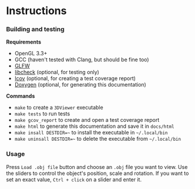 # Instructions

### Building and testing

**Requirements**
- OpenGL 3.3+
- GCC (haven't tested with Clang, but should be fine too)
- [GLFW](https://www.glfw.org/)
- [libcheck](https://github.com/libcheck/check) (optional, for testing only)
- [lcov](https://github.com/linux-test-project/lcov/) (optional, for creating a test coverage report)
- [Doxygen](https://www.doxygen.nl/) (optional, for generating this documentation)

**Commands**
- `make` to create a `3DViewer` executable
- `make tests` to run tests
- `make gcov_report` to create and open a test coverage report
- `make html` to generate this documentation and save it in `docs/html`
- `make insall DESTDIR=~` to install the executable in `~/.local/bin`
- `make uninsall DESTDIR=~` to delete the executable from `~/.local/bin`

### Usage

Press `Load .obj file` button and choose an `.obj` file you want to view. Use the sliders to control the object's position, scale and rotation. If you want to set an exact value, `Ctrl + click` on a slider and enter it.

